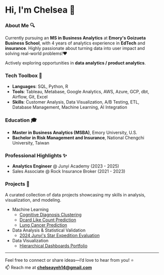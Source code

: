 # Hi, I'm Chelsea 👋 
### About Me 🔍
Currently pursuing an **MS in Business Analytics** at **Emory's Goizueta Business School**, with 4 years of analytics experience in **EdTech** and **insurance**. Highly passionate about turning data into user impact and solving real-world problems!❤️

Actively exploring opportunities in **data analytics / product analytics**.

### Tech Toolbox 🧰
* **Languages**: SQL, Python, R
* **Tools**: Tableau, Metabase, Google Analytics, AWS, Azure, GCP, dbt, Airflow, Git, Excel
* **Skills**: Customer Analysis, Data Visualization, A/B Testing, ETL, Database Management, Machine Learning, AI Integration

### Education 🎓
* **Master in Business Analytics (MSBA)**, Emory University, U.S.
* **Bachelor in Risk Management and Insurance**, National Chengchi University, Taiwan

### Professional Highlights ✨
* **Analytics Engineer** @ Junyi Academy (2023 - 2025)
* Sales Associate @ Rock Insurance Broker (2021 - 2023)

### Projects 📂

A curated collection of data projects showcasing my skills in analysis, visualization, and modeling.

- Machine Learning
  - [Cognitive Diagnosis Clustering](https://github.com/chelseayeh14/cognitive-diagnosis-clustering)
  - [Dcard Like Count Prediction](https://github.com/chelseayeh14/Dcard-like-count-prediction)
  - [Lung Cancer Prediction](https://github.com/chelseayeh14/lung-cancer-prediction)
- Data Analysis & Statistical Validation
  - [2024 Junyi's Star Expedition Evaluation](https://github.com/chelseayeh14/junyi-star-expedition-evaluation-2024#)
- Data Visualization
  - [Hierarchical Dashboards Portfolio](https://github.com/chelseayeh14/hierarchical-dashboard-portfolio)
---
 
Feel free to connect or share ideas—I’d love to hear from you! ⭐\
📫 Reach me at **chelseayeh14@gmail.com**

